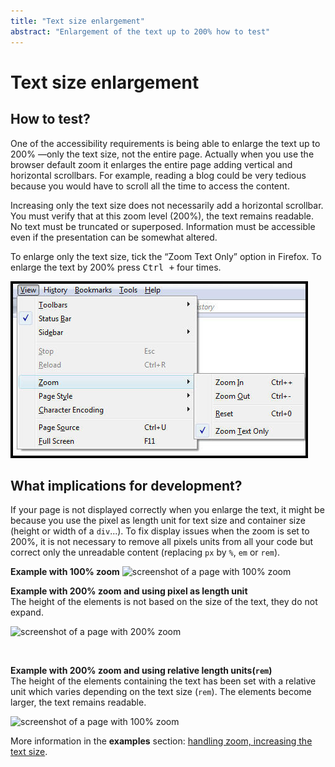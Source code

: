```yaml
---
title: "Text size enlargement"
abstract: "Enlargement of the text up to 200% how to test"
---
```


# Text size enlargement

## How to test?

One of the accessibility requirements is being able to enlarge the text up to 200% —only the text size, not the entire page. Actually when you use the browser default zoom it enlarges the entire page adding vertical and horizontal scrollbars. For example, reading a blog could be very tedious because you would have to scroll all the time to access the content.

Increasing only the text size does not necessarily add a horizontal scrollbar. You must verify that at this zoom level (200%), the text remains readable. No text must be truncated or superposed. Information must be accessible even if the presentation can be somewhat altered. 

To enlarge only the text size, tick the “Zoom Text Only” option in Firefox. To enlarge the text by 200% press <kbd>Ctrl +</kbd> four times. 
  
![screenshot of the “Zoom text only” option, in Firefox](../../images/zoom-firefox.png) 

## What implications for development?

If your page is not displayed correctly when you enlarge the text, it might be because you use the pixel as length unit for text size and container size (height or width of a `div`...).
To fix display issues when the zoom is set to 200%, it is not necessary to remove all pixels units from all your code but correct only the unreadable content (replacing `px` by `%`, `em` or `rem`).

**Example with 100% zoom**
![screenshot of a page with 100% zoom](../../../images/zoom.png)


**Example with 200% zoom and using pixel as length unit**  
The height of the elements is not based on the size of the text, they do not expand.

![screenshot of a page with 200% zoom](../../../images/zoom-ko.png)

&nbsp;
  
**Example with 200% zoom and using relative length units(`rem`)**  
The height of the elements containing the text has been set with a relative unit which varies depending on the text size (`rem`). The elements become larger, the text remains readable.

![screenshot of a page with 100% zoom](../../../images/zoom-ok.png)

More information in the **examples** section: [handling zoom, increasing the text size](/en/web/components-examples/zoom/).
